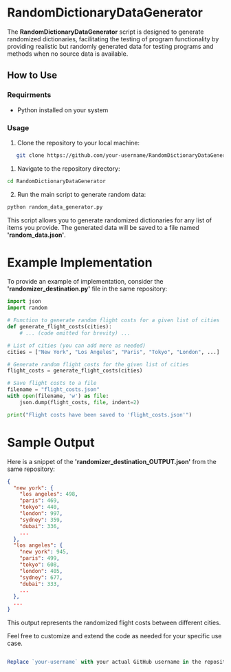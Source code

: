 # RandomDictionaryDataGenerator

The **RandomDictionaryDataGenerator** script is designed to generate randomized dictionaries, facilitating the testing of program functionality by providing realistic but randomly generated data for testing programs and methods when no source data is available.

## How to Use

### Requirments
- Python installed on your system

### Usage

1. Clone the repository to your local machine:
```bash
   git clone https://github.com/your-username/RandomDictionaryDataGenerator.git
```
1. Navigate to the repository directory:
```bash
cd RandomDictionaryDataGenerator
```
2. Run the main script to generate random data:
```bash
python random_data_generator.py

```
This script allows you to generate randomized dictionaries for any list of items you provide. The generated data will be saved to a file named **'random_data.json'**.
# Example Implementation
To provide an example of implementation, consider the **'randomizer_destination.py'** file in the same repository:
``` python
import json
import random

# Function to generate random flight costs for a given list of cities
def generate_flight_costs(cities):
    # ... (code omitted for brevity) ...

# List of cities (you can add more as needed)
cities = ["New York", "Los Angeles", "Paris", "Tokyo", "London", ...]

# Generate random flight costs for the given list of cities
flight_costs = generate_flight_costs(cities)

# Save flight costs to a file
filename = "flight_costs.json"
with open(filename, 'w') as file:
    json.dump(flight_costs, file, indent=2)

print("Flight costs have been saved to 'flight_costs.json'")
```
# Sample Output
Here is a snippet of the **'randomizer_destination_OUTPUT.json'** from the same repository:
``` json
{
  "new york": {
    "los angeles": 498,
    "paris": 469,
    "tokyo": 440,
    "london": 997,
    "sydney": 359,
    "dubai": 336,
    ...
  },
  "los angeles": {
    "new york": 945,
    "paris": 499,
    "tokyo": 608,
    "london": 405,
    "sydney": 677,
    "dubai": 333,
    ...
  },
  ...
}
```
This output represents the randomized flight costs between different cities.

Feel free to customize and extend the code as needed for your specific use case.
``` javascript

Replace `your-username` with your actual GitHub username in the repository URL.

```
